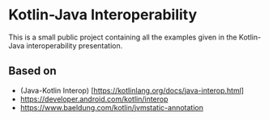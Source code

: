 # Kotlin-Java Interoperability

This is a small public project containing all the examples given in the Kotlin-Java interoperability presentation.

## Based on

- (Java-Kotlin Interop) [https://kotlinlang.org/docs/java-interop.html]
- https://developer.android.com/kotlin/interop
- https://www.baeldung.com/kotlin/jvmstatic-annotation
  


